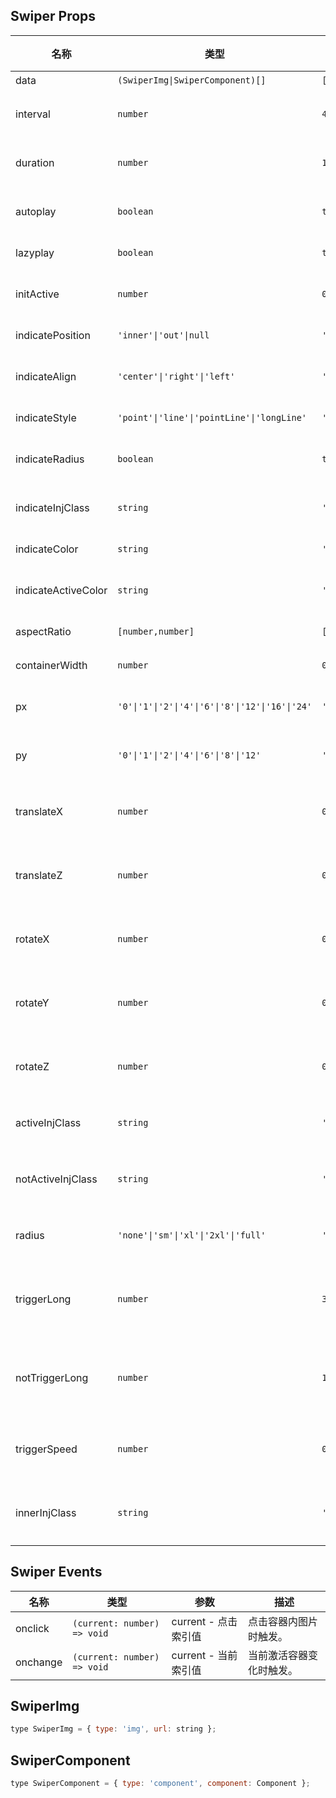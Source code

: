 ## Swiper Props

| 名称                | 类型                                             | 默认值        | 必传 | 说明                         |
| ------------------- | ------------------------------------------------ | ------------- | ---- | ---------------------------- |
| data                | `(SwiperImg\|SwiperComponent)[]`                 | `[]`          | Y    | 数据。                       |
| interval            | `number`                                         | `4`           | N    | 间隔时间（秒）。             |
| duration            | `number`                                         | `1000`        | N    | 过渡时间（毫秒）。           |
| autoplay            | `boolean`                                        | `true`        | N    | 是否自动播放。               |
| lazyplay            | `boolean`                                        | `true`        | N    | 是否懒轮播。                 |
| initActive          | `number`                                         | `0`           | N    | 初始激活索引。               |
| indicatePosition    | `'inner'\|'out'\|null`                           | `'inner'`     | N    | 指示器位置。                 |
| indicateAlign       | `'center'\|'right'\|'left'`                      | `'center'`    | N    | 指示器对齐方式。             |
| indicateStyle       | `'point'\|'line'\|'pointLine'\|'longLine'`       | `'pointLine'` | N    | 指示器样式。                 |
| indicateRadius      | `boolean`                                        | `true`        | N    | 指示器是否圆角。             |
| indicateInjClass    | `string`                                         | `''`          | N    | 指示器注入 Class。           |
| indicateColor       | `string`                                         | `''`          | N    | 指示器颜色。                 |
| indicateActiveColor | `string`                                         | `''`          | N    | 指示器激活颜色。             |
| aspectRatio         | `[number,number]`                                | `[16, 9]`     | N    | 容器宽高比。                 |
| containerWidth      | `number`                                         | `0`           | N    | 容器宽度。                   |
| px                  | `'0'\|'1'\|'2'\|'4'\|'6'\|'8'\|'12'\|'16'\|'24'` | `'0'`         | N    | 容器横向内边距。             |
| py                  | `'0'\|'1'\|'2'\|'4'\|'6'\|'8'\|'12'`             | `'0'`         | N    | 容器纵向内边距。             |
| translateX          | `number`                                         | `0`           | N    | 未激活容器 X 方向偏移值。    |
| translateZ          | `number`                                         | `0`           | N    | 未激活容器 Z 方向偏移值。    |
| rotateX             | `number`                                         | `0`           | N    | 未激活容器 X 轴旋转值。      |
| rotateY             | `number`                                         | `0`           | N    | 未激活容器 Y 轴旋转值。      |
| rotateZ             | `number`                                         | `0`           | N    | 未激活容器 Z 轴旋转值。      |
| activeInjClass      | `string`                                         | `''`          | N    | 激活容器注入 Class。         |
| notActiveInjClass   | `string`                                         | `''`          | N    | 未激活容器注入 Class。       |
| radius              | `'none'\|'sm'\|'xl'\|'2xl'\|'full'`              | `'none'`      | N    | 容器内部区域圆角。           |
| triggerLong         | `number`                                         | `30`          | N    | 始终触发的滑动距离百分比。   |
| notTriggerLong      | `number`                                         | `10`          | N    | 始终不触发的滑动距离百分比。 |
| triggerSpeed        | `number`                                         | `0.5`         | N    | 触发的滑动速度系数。         |
| innerInjClass       | `string`                                         | `''`          | N    | 容器内部元素注入 Class。     |

## Swiper Events

| 名称     | 类型                        | 参数                 | 描述                     |
| -------- | --------------------------- | -------------------- | ------------------------ |
| onclick  | `(current: number) => void` | current - 点击索引值 | 点击容器内图片时触发。   |
| onchange | `(current: number) => void` | current - 当前索引值 | 当前激活容器变化时触发。 |

## SwiperImg

```javascript
type SwiperImg = { type: 'img', url: string };
```

## SwiperComponent

```javascript
type SwiperComponent = { type: 'component', component: Component };
```
